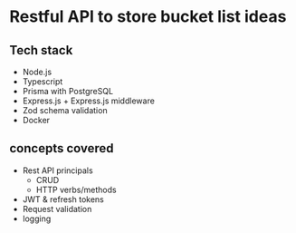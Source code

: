# Restful API to store bucket list ideas

## Tech stack
*  Node.js
* Typescript
* Prisma with PostgreSQL 
* Express.js + Express.js middleware
* Zod schema validation
* Docker 


## concepts covered
* Rest API principals
    * CRUD 
    * HTTP verbs/methods 
* JWT & refresh tokens
* Request validation
* logging
